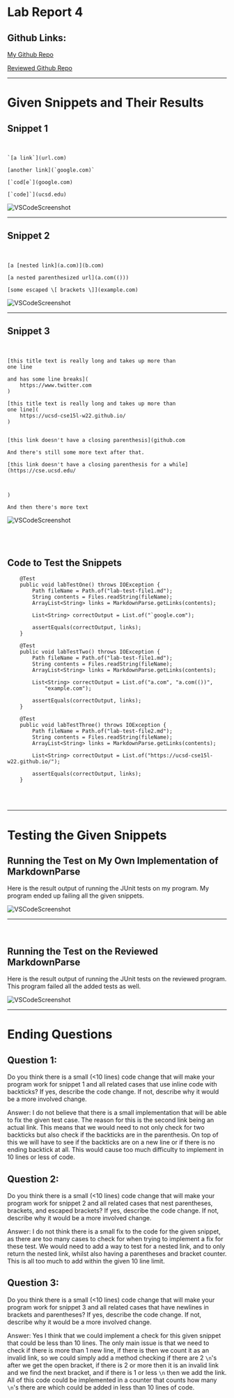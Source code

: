 # Lab Report 4
## Github Links:

[My Github Repo](https://github.com/AntDaKnee/CSE15L-Platypus.git)

[Reviewed Github Repo](https://github.com/ezhou413/markdown-parse)

---

# Given Snippets and Their Results

## Snippet 1

<br>

```
`[a link`](url.com)

[another link](`google.com)`

[`cod[e`](google.com)

[`code]`](ucsd.edu)
```

<img src="photos/lab4snippet1.png" alt="VSCodeScreenshot" width=""/>

---

## Snippet 2

<br>

```
[a [nested link](a.com)](b.com)

[a nested parenthesized url](a.com(()))

[some escaped \[ brackets \]](example.com)
```

<img src="photos/lab4snippet2.png" alt="VSCodeScreenshot" width=""/>

---

## Snippet 3

<br>

```
[this title text is really long and takes up more than 
one line

and has some line breaks](
    https://www.twitter.com
)

[this title text is really long and takes up more than 
one line](
    https://ucsd-cse15l-w22.github.io/
)


[this link doesn't have a closing parenthesis](github.com

And there's still some more text after that.

[this link doesn't have a closing parenthesis for a while](https://cse.ucsd.edu/



)

And then there's more text
```

<img src="photos/lab4snippet3.png" alt="VSCodeScreenshot" width=""/>

<br><br>

## Code to Test the Snippets

```
    @Test
    public void labTestOne() throws IOException {
        Path fileName = Path.of("lab-test-file1.md");
        String contents = Files.readString(fileName);
        ArrayList<String> links = MarkdownParse.getLinks(contents);

        List<String> correctOutput = List.of("`google.com");

        assertEquals(correctOutput, links);
    }

    @Test
    public void labTestTwo() throws IOException {
        Path fileName = Path.of("lab-test-file1.md");
        String contents = Files.readString(fileName);
        ArrayList<String> links = MarkdownParse.getLinks(contents);

        List<String> correctOutput = List.of("a.com", "a.com(())",
            "example.com");

        assertEquals(correctOutput, links);
    }

    @Test
    public void labTestThree() throws IOException {
        Path fileName = Path.of("lab-test-file2.md");
        String contents = Files.readString(fileName);
        ArrayList<String> links = MarkdownParse.getLinks(contents);

        List<String> correctOutput = List.of("https://ucsd-cse15l-w22.github.io/");

        assertEquals(correctOutput, links);
    }
```

<br><br>

---
# Testing the Given Snippets

## Running the Test on My Own Implementation of MarkdownParse

Here is the result output of running the JUnit tests on my program. My program
ended up failing all the given snippets.

<img src="photos/lab4JUnitFailures.png" alt="VSCodeScreenshot" width=""/>


---

<br>

## Running the Test on the Reviewed MarkdownParse

Here is the result output of running the JUnit tests on the reviewed program.
This program failed all the added tests as well.

<img src="photos/lab4JUnitFailuresReviewed.png" alt="VSCodeScreenshot" width=""/>

<br>

---

# Ending Questions

## Question 1: 
Do you think there is a small (<10 lines) code change that will make your 
program work for snippet 1 and all related cases that use inline code with
 backticks? If yes, describe the code change. If not, describe why it 
 would be a more involved change.

Answer: I do not believe that there is a small implementation that will be able
to fix the given test case. The reason for this is the second link being an
actual link. This means that we would need to not only check for two backticks
but also check if the backticks are in the parenthesis. On top of this we will
have to see if the backticks are on a new line or if there is no ending
backtick at all. This would cause too much difficulty to implement in 10 lines
or less of code.

## Question 2: 
Do you think there is a small (<10 lines) code change that will make your 
program work for snippet 2 and all related cases that nest 
parentheses, brackets, and escaped brackets? If yes, describe the code change. 
If not, describe why it would be a more involved change.

Answer: I do not think there is a small fix to the code for the given snippet,
as there are too many cases to check for when trying to implement a fix for
these test. We would need to add a way to test for a nested link, and to only
return the nested link, whilst also having a parentheses and bracket counter.
This is all too much to add within the given 10 line limit.

## Question 3:
Do you think there is a small (<10 lines) code change that will make your 
program work for snippet 3 and all related cases that have newlines in brackets 
and parentheses? If yes, describe the code change. If not, describe why 
it would be a more involved change.

Answer: Yes I think that we could implement a check for this given snippet
that could be less than 10 lines. The only main issue is that we need to check
if there is more than 1 new line, if there is then we count it as an invalid
link, so we could simply add a method checking if there are 2 `\n`'s after
we get the open bracket, if there is 2 or more then it is an invalid link and we
find the next bracket, and if there is 1 or less `\n` then we add the link.
All of this code could be implemented in a counter that counts how many
`\n`'s there are which could be added in less than 10 lines of code.